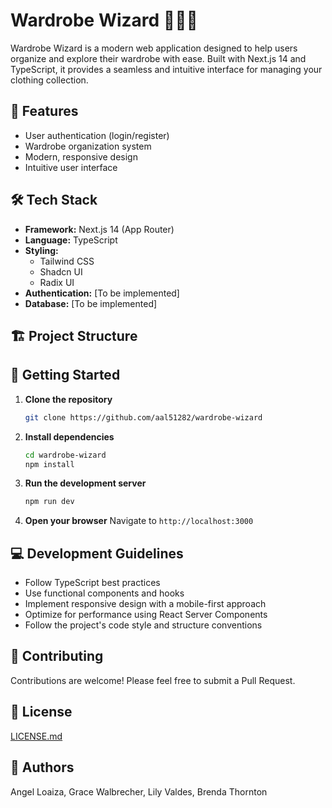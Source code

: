 # Wardrobe Wizard 🧙‍♂️👔

Wardrobe Wizard is a modern web application designed to help users organize and explore their wardrobe with ease. Built with Next.js 14 and TypeScript, it provides a seamless and intuitive interface for managing your clothing collection.

## 🚀 Features

- User authentication (login/register)
- Wardrobe organization system
- Modern, responsive design
- Intuitive user interface

## 🛠️ Tech Stack

- **Framework:** Next.js 14 (App Router)
- **Language:** TypeScript
- **Styling:**
  - Tailwind CSS
  - Shadcn UI
  - Radix UI
- **Authentication:** [To be implemented]
- **Database:** [To be implemented]

## 🏗️ Project Structure

## 🚦 Getting Started

1. **Clone the repository**

   ```bash
   git clone https://github.com/aal51282/wardrobe-wizard
   ```

2. **Install dependencies**

   ```bash
   cd wardrobe-wizard
   npm install
   ```

3. **Run the development server**

   ```bash
   npm run dev
   ```

4. **Open your browser**
   Navigate to `http://localhost:3000`

## 💻 Development Guidelines

- Follow TypeScript best practices
- Use functional components and hooks
- Implement responsive design with a mobile-first approach
- Optimize for performance using React Server Components
- Follow the project's code style and structure conventions

## 🤝 Contributing

Contributions are welcome! Please feel free to submit a Pull Request.

## 📝 License

[LICENSE.md](LICENSE.md)

## 👥 Authors

Angel Loaiza, Grace Walbrecher, Lily Valdes, Brenda Thornton
